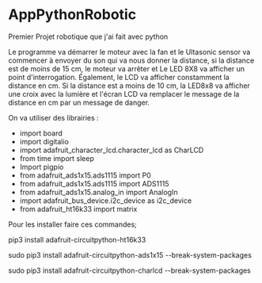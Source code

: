 # AppPythonRobotic
Premier Projet robotique que j'ai fait avec python

Le programme va démarrer le moteur avec la fan et le Ultasonic sensor va commencer à envoyer du son qui va nous donner la distance, si la distance est de moins de 15 cm, le moteur va arrêter et Le LED 8X8 va afficher un point d'interrogation. Également, le LCD va afficher constamment la distance en cm. Si la distance est a moins de 10 cm, la LED8x8 va afficher une croix avec la lumière et l'écran LCD va remplacer le message de la distance en cm par un message de danger. 

On va utiliser des librairies : 
- import board 
- import digitalio 
- import adafruit_character_lcd.character_lcd as CharLCD 
- from time import sleep 
- Import pigpio 
-  from adafruit_ads1x15.ads1115 import P0 
- from adafruit_ads1x15.ads1115 import ADS1115 
- from adafruit_ads1x15.analog_in import AnalogIn 
- import adafruit_bus_device.i2c_device as i2c_device 
- from adafruit_ht16k33 import matrix 

 

Pour les installer faire ces commandes;  

pip3 install adafruit-circuitpython-ht16k33 

sudo pip3 install adafruit-circuitpython-ads1x15 --break-system-packages 

sudo pip3 install adafruit-circuitpython-charlcd --break-system-packages 
